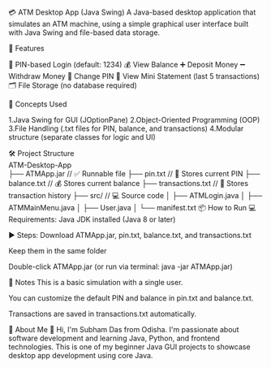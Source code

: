 💳 ATM Desktop App (Java Swing)
A Java-based desktop application that simulates an ATM machine, using a simple graphical user interface built with Java Swing and file-based data storage.

🚀 Features

🔐 PIN-based Login (default: 1234)
💰 View Balance
➕ Deposit Money
➖ Withdraw Money
🔁 Change PIN
📄 View Mini Statement (last 5 transactions)
🗂️ File Storage (no database required)

🧠 Concepts Used

1.Java Swing for GUI (JOptionPane)
2.Object-Oriented Programming (OOP)
3.File Handling (.txt files for PIN, balance, and transactions)
4.Modular structure (separate classes for logic and UI)

🛠️ Project Structure
<br>
ATM-Desktop-App
<br/>
├── ATMApp.jar            // ✅ Runnable file
├── pin.txt               // 🔐 Stores current PIN
├── balance.txt           // 💰 Stores current balance
├── transactions.txt      // 🧾 Stores transaction history
├── src/                  // 💻 Source code
│   ├── ATMLogin.java
│   ├── ATMMainMenu.java
│   ├── User.java
│   └── manifest.txt
📦 How to Run
💻 Requirements:
Java JDK installed (Java 8 or later)

▶️ Steps:
Download ATMApp.jar, pin.txt, balance.txt, and transactions.txt

Keep them in the same folder

Double-click ATMApp.jar
(or run via terminal: java -jar ATMApp.jar)

📝 Notes
This is a basic simulation with a single user.

You can customize the default PIN and balance in pin.txt and balance.txt.

Transactions are saved in transactions.txt automatically.


🙋 About Me
👋 Hi, I'm Subham Das from Odisha. I'm passionate about software development and learning Java, Python, and frontend technologies.
This is one of my beginner Java GUI projects to showcase desktop app development using core Java.

